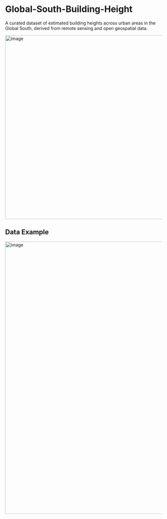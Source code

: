 # Global-South-Building-Height
A curated dataset of estimated building heights across urban areas in the Global South, derived from remote sensing and open geospatial data.

<img width="590" alt="image" src="https://github.com/user-attachments/assets/a9f7121d-a8d7-4feb-a42b-e1be5db25b6d" />

## Data Example
<img width="874" alt="image" src="https://github.com/user-attachments/assets/4e3e0d92-b1f7-413e-a41f-303c9b78e631" />

